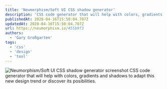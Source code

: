 ```yaml
---
title: 'Neumorphism/Soft UI CSS shadow generator'
description: 'CSS code generator that will help with colors, gradients and shadows to adapt this new design trend or discover its posibilities.'
publishedAt: 2020-04-16T15:50:04.707Z
updatedAt: 2020-04-16T15:50:04.707Z
url: https://neumorphism.io/#55b9f3
authors:
  - 'Gary Großgarten'
tags: 
  - 'css'
  - 'design'
  - 'tool'
---
```

![Neumorphism/Soft UI CSS shadow generator screenshot](assets/img/links/neumorphismsoft-ui-css-shadow-generator.png)
CSS code generator that will help with colors, gradients and shadows to adapt this new design trend or discover its posibilities.
